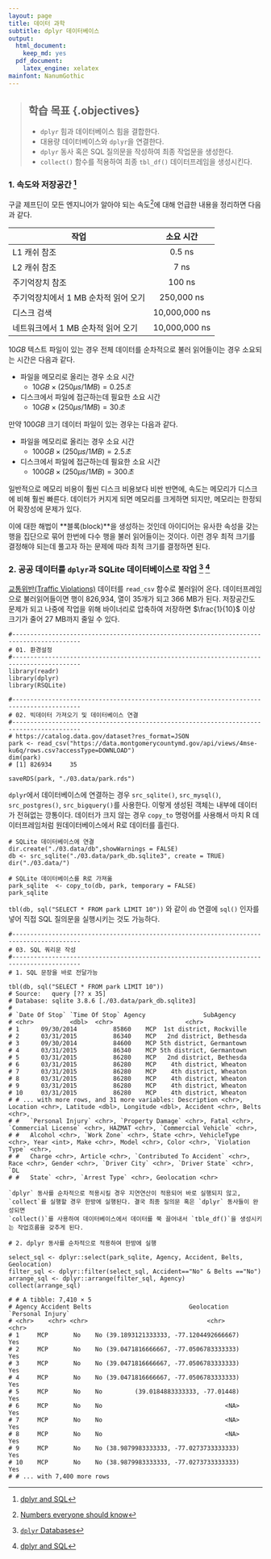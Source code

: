 ```yaml
---
layout: page
title: 데이터 과학
subtitle: dplyr 데이터베이스
output:
  html_document: 
    keep_md: yes
  pdf_document:
    latex_engine: xelatex
mainfont: NanumGothic
---
```




> ## 학습 목표 {.objectives}
>
> * `dplyr` 힘과 데이터베이스 힘을 결합한다.
> * 대용량 데이터베이스와 `dplyr`을 연결한다.
> * `dplyr` 동사 혹은 SQL 질의문을 작성하여 최종 작업문을 생성한다.
> * `collect()` 함수를 적용하여 최종 `tbl_df()` 데이터프레임을 생성시킨다.

### 1. 속도와 저장공간 [^duke-dplyr-sql]

[^duke-dplyr-sql]: [dplyr and SQL](http://www2.stat.duke.edu/~cr173/Sta523_Fa14/dplyr_sql.html)

구글 제프딘이 모든 엔지니어가 알아야 되는 속도[^jeff-dean-number]에 대해 언급한 내용을 정리하면 다음과 같다.

[^jeff-dean-number]: [Numbers everyone should know](http://surana.wordpress.com/2009/01/01/numbers-everyone-should-know/)

|      작업             |   소요 시간                   |
|-----------------------|:-----------------------------:|
| L1 캐쉬 참조          |	0.5 ns                      |
| L2 캐쉬 참조          |     7 ns                      |
| 주기억장치 참조       |   100 ns                      |
| 주기억장치에서 1 MB 순차적 읽어 오기 | 250,000 ns     |
| 디스크 검색           | 10,000,000 ns                 |
| 네트워크에서 1 MB 순차적 읽어 오기 |  10,000,000 ns   |

$10 GB$ 텍스트 파일이 있는 경우 전체 데이터를 순차적으로 불러 읽어들이는 경우 소요되는 시간은 다음과 같다.

- 파일을 메모리로 올리는 경우 소요 시간
    - $10 GB \times (250 \mu s / 1 MB) = 0.25초$
- 디스크에서 파일에 접근하는데 필요한 소요 시간     
    - $10 GB \times (250 \mu s / 1 MB) = 30초$


만약 $100 GB$ 크기 데이터 파일이 있는 경우는 다음과 같다.

- 파일을 메모리로 올리는 경우 소요 시간
    - $100 GB \times (250 \mu s / 1 MB) = 2.5초$
- 디스크에서 파일에 접근하는데 필요한 소요 시간     
    - $100 GB \times (250 \mu s / 1 MB) = 300초$

일반적으로 메모리 비용이 훨씬 디스크 비용보다 비싼 반면에, 속도는 메모리가 디스크에 비해 훨씬 빠른다.
데이터가 커지게 되면 메모리를 크게하면 되지만, 메모리는 한정되어 확장성에 문제가 있다.

이에 대한 해법이 **블록(block)**을 생성하는 것인데 아이디어는 유사한 속성을 갖는 행을 집단으로 묶어
한번에 다수 행을 불러 읽어들이는 것이다. 이런 경우 최적 크기를 결정해야 되는데 풀고자 하는 문제에 따라 
최적 크기를 결정하면 된다.


### 2. 공공 데이터를 `dplyr`과 SQLite 데이터베이스로 작업 [^vignettes-dplyr-db] [^duke-dplyr-sql]

[^vignettes-dplyr-db]: [`dplyr` Databases](https://cran.r-project.org/web/packages/dplyr/vignettes/databases.html)

[교통위반(Traffic Violations)](https://catalog.data.gov/dataset?res_format=JSON) 데이터를 `read_csv` 함수로 불러읽어 온다.
데이터프레임으로 불러읽어들이면 행이 826,934, 열이 35개가 되고 366 MB가 된다.
저장공간도 문제가 되고 나중에 작업을 위해 바이너리로 압축하여 저장하면 $\frac{1}{10}$ 이상 크기가 줄어 27 MB까지 줄일 수 있다.



~~~{.r}
#-----------------------------------------------------------------------------------------
# 01. 환경설정
#-----------------------------------------------------------------------------------------
library(readr)
library(dplyr)
library(RSQLite)

#-----------------------------------------------------------------------------------------
# 02. 빅데이터 가져오기 및 데이터베이스 연결
#-----------------------------------------------------------------------------------------
# https://catalog.data.gov/dataset?res_format=JSON
park <- read_csv("https://data.montgomerycountymd.gov/api/views/4mse-ku6q/rows.csv?accessType=DOWNLOAD")
dim(park)
# [1] 826934     35

saveRDS(park, "./03.data/park.rds")
~~~

`dplyr`에서 데이터베이스에 연결하는 경우 `src_sqlite()`, `src_mysql()`, `src_postgres()`, `src_bigquery()`를 
사용한다. 이렇게 생성된 객체는 내부에 데이터가 전혀없는 깡통이다.
데이터가 크지 않는 경우 `copy_to` 명령어를 사용해서 마치 R 데이터프레임처럼 원데이터베이스에서 R로 데이터를 흘린다.


~~~{.r}
# SQLite 데이터베이스에 연결
dir.create("./03.data/db",showWarnings = FALSE)
db <- src_sqlite("./03.data/park_db.sqlite3", create = TRUE)
dir("./03.data/")

# SQLite 데이터베이스를 R로 가져옮
park_sqlite  <- copy_to(db, park, temporary = FALSE)
park_sqlite
~~~

`tbl(db, sql("SELECT * FROM park LIMIT 10"))` 와 같이 `db` 연결에 `sql()` 인자를 넣어 직접 SQL
질의문을 실행시키는 것도 가능하다.


~~~{.r}
#-----------------------------------------------------------------------------------------
# 03. SQL 쿼리문 작성
#-----------------------------------------------------------------------------------------
# 1. SQL 문장을 바로 전달가능

tbl(db, sql("SELECT * FROM park LIMIT 10"))
# Source:   query [?? x 35]
# Database: sqlite 3.8.6 [./03.data/park_db.sqlite3]
# 
# `Date Of Stop` `Time Of Stop` Agency                SubAgency
# <chr>          <dbl>  <chr>                    <chr>
# 1      09/30/2014          85860    MCP  1st district, Rockville
# 2      03/31/2015          86340    MCP   2nd district, Bethesda
# 3      09/30/2014          84600    MCP 5th district, Germantown
# 4      03/31/2015          86340    MCP 5th district, Germantown
# 5      03/31/2015          86280    MCP   2nd district, Bethesda
# 6      03/31/2015          86280    MCP    4th district, Wheaton
# 7      03/31/2015          86280    MCP    4th district, Wheaton
# 8      03/31/2015          86280    MCP    4th district, Wheaton
# 9      03/31/2015          86280    MCP    4th district, Wheaton
# 10     03/31/2015          86280    MCP    4th district, Wheaton
# # ... with more rows, and 31 more variables: Description <chr>, Location <chr>, Latitude <dbl>, Longitude <dbl>, Accident <chr>, Belts <chr>,
# #   `Personal Injury` <chr>, `Property Damage` <chr>, Fatal <chr>, `Commercial License` <chr>, HAZMAT <chr>, `Commercial Vehicle` <chr>,
# #   Alcohol <chr>, `Work Zone` <chr>, State <chr>, VehicleType <chr>, Year <int>, Make <chr>, Model <chr>, Color <chr>, `Violation Type` <chr>,
# #   Charge <chr>, Article <chr>, `Contributed To Accident` <chr>, Race <chr>, Gender <chr>, `Driver City` <chr>, `Driver State` <chr>, `DL
# #   State` <chr>, `Arrest Type` <chr>, Geolocation <chr>

`dplyr` 동사를 순차적으로 적용시킬 경우 지연연산이 적용되어 바로 실행되지 않고,
`collect`를 실행할 경우 한방에 실행된다. 결국 최종 질의문 혹은 `dplyr` 동사들이 완성되면
`collect()`를 사용하여 데이터베이스에서 데이터를 쭉 끌어내서 `tble_df()`을 생성시키는 작업흐름을 갖추게 된다.
~~~

~~~{.r}
# 2. dplyr 동사를 순차적으로 적용하여 한방에 실행

select_sql <- dplyr::select(park_sqlite, Agency, Accident, Belts, Geolocation) 
filter_sql <- dplyr::filter(select_sql, Accident=="No" & Belts =="No")
arrange_sql <- dplyr::arrange(filter_sql, Agency)
collect(arrange_sql)

# # A tibble: 7,410 × 5
# Agency Accident Belts                           Geolocation `Personal Injury`
# <chr>    <chr> <chr>                                 <chr>             <chr>
# 1     MCP       No    No (39.1893121333333, -77.1204492666667)               Yes
# 2     MCP       No    No (39.0471816666667, -77.0506783333333)               Yes
# 3     MCP       No    No (39.0471816666667, -77.0506783333333)               Yes
# 4     MCP       No    No (39.0471816666667, -77.0506783333333)               Yes
# 5     MCP       No    No         (39.0184883333333, -77.01448)               Yes
# 6     MCP       No    No                                  <NA>               Yes
# 7     MCP       No    No                                  <NA>               Yes
# 8     MCP       No    No                                  <NA>               Yes
# 9     MCP       No    No (38.9879983333333, -77.0273733333333)               Yes
# 10    MCP       No    No (38.9879983333333, -77.0273733333333)               Yes
# # ... with 7,400 more rows
~~~
